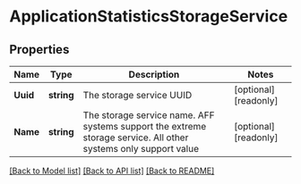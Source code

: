 # ApplicationStatisticsStorageService

## Properties

Name | Type | Description | Notes
------------ | ------------- | ------------- | -------------
**Uuid** | **string** | The storage service UUID | [optional] [readonly] 
**Name** | **string** | The storage service name. AFF systems support the extreme storage service. All other systems only support value | [optional] [readonly] 

[[Back to Model list]](../README.md#documentation-for-models) [[Back to API list]](../README.md#documentation-for-api-endpoints) [[Back to README]](../README.md)


